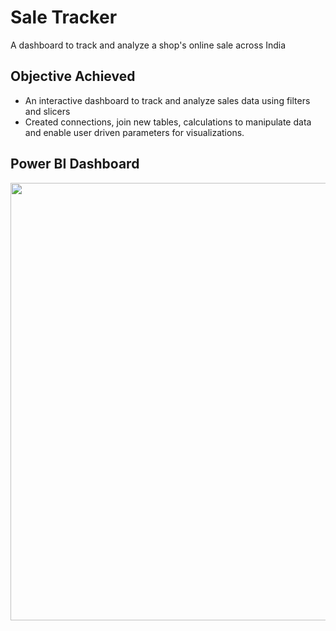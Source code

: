 # Sale Tracker
A dashboard to track and analyze a shop's online sale across India
## Objective Achieved
  * An interactive dashboard to track and analyze sales data using filters and slicers
  * Created connections, join new tables, calculations to manipulate data and enable user driven
  parameters for visualizations.

## Power BI Dashboard
<p align="center">
  <img width="700" src="https://github.com/Prashant812/Credit-Card-Fraud-Detection/assets/93676625/726d5bfb-bc75-4a2a-a293-062fd453c5ed" >
</p>
